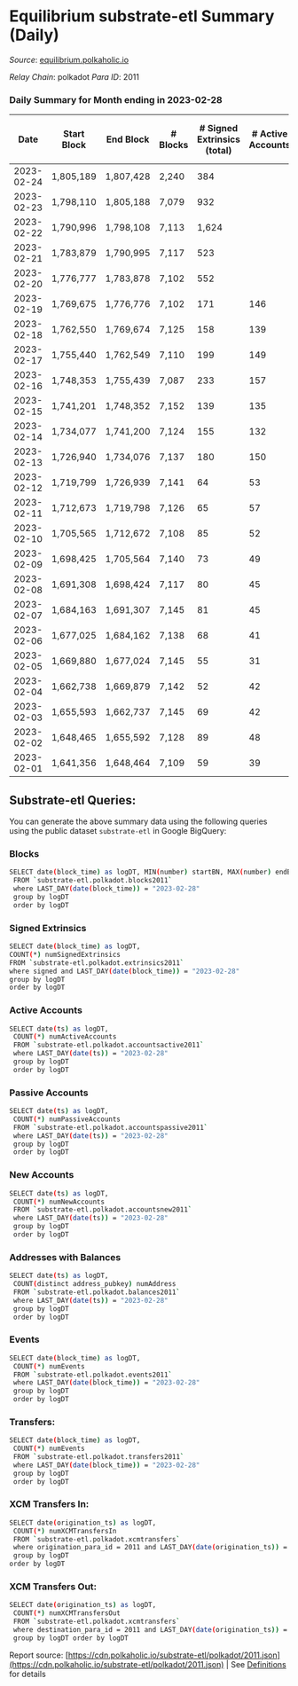 # Equilibrium substrate-etl Summary (Daily)

_Source_: [equilibrium.polkaholic.io](https://equilibrium.polkaholic.io)

*Relay Chain*: polkadot
*Para ID*: 2011



### Daily Summary for Month ending in 2023-02-28


| Date | Start Block | End Block | # Blocks | # Signed Extrinsics (total) | # Active Accounts | # Passive | # New | # Addresses with Balances | # Events | # Transfers | # XCM Transfers In | # XCM Transfers Out | Issues | 
| ---- | ----------- | --------- | -------- | --------------------------- | ----------------- | --------- | ----- | ------------------------- | -------- | ----------- | ------------------ | ------------------- | ------ |
| 2023-02-24 | 1,805,189 | 1,807,428 | 2,240 | 384 |  |  |  |  | 99,629 |   |   |   |  |
| 2023-02-23 | 1,798,110 | 1,805,188 | 7,079 | 932 |  |  |  | 9,392 | 314,225 |   | 93 ($2,126.37) |   |  |
| 2023-02-22 | 1,790,996 | 1,798,108 | 7,113 | 1,624 |  |  |  | 9,375 | 316,625 |   | 27 ($2,044.84) |   |  |
| 2023-02-21 | 1,783,879 | 1,790,995 | 7,117 | 523 |  |  |  | 9,355 | 313,841 |   | 40 ($16,732.98) |   |  |
| 2023-02-20 | 1,776,777 | 1,783,878 | 7,102 | 552 |  |  |  | 9,334 | 313,845 |   | 54 ($26,171.93) |   |  |
| 2023-02-19 | 1,769,675 | 1,776,776 | 7,102 | 171 | 146 |  | 5 | 9,310 | 310,440 |   | 5 ($4,046.73) |   |  |
| 2023-02-18 | 1,762,550 | 1,769,674 | 7,125 | 158 | 139 |  | 10 | 9,310 | 302,289 |   | 14 ($604.41) |   |  |
| 2023-02-17 | 1,755,440 | 1,762,549 | 7,110 | 199 | 149 |  | 27 | 9,300 | 301,402 |   |   |   |  |
| 2023-02-16 | 1,748,353 | 1,755,439 | 7,087 | 233 | 157 |  | 12 | 9,273 | 304,378 |   | 22 ($1,061.92) |   |  |
| 2023-02-15 | 1,741,201 | 1,748,352 | 7,152 | 139 | 135 |  | 6 | 9,261 | 309,387 |   | 14 ($811.05) |   |  |
| 2023-02-14 | 1,734,077 | 1,741,200 | 7,124 | 155 | 132 |  | 1 | 9,255 | 308,187 |   | 8 ($176.76) |   |  |
| 2023-02-13 | 1,726,940 | 1,734,076 | 7,137 | 180 | 150 |  | 94 | 9,254 | 308,496 |   | 101 ($9,859.61) |   |  |
| 2023-02-12 | 1,719,799 | 1,726,939 | 7,141 | 64 | 53 |  | 3 | 9,160 | 297,745 |   | 7 ($102.29) |   |  |
| 2023-02-11 | 1,712,673 | 1,719,798 | 7,126 | 65 | 57 |  |  | 9,157 | 296,885 |   |   |   |  |
| 2023-02-10 | 1,705,565 | 1,712,672 | 7,108 | 85 | 52 |  | 17 | 9,157 | 296,245 |   | 23 ($3,967.73) |   |  |
| 2023-02-09 | 1,698,425 | 1,705,564 | 7,140 | 73 | 49 |  | 5 | 9,140 | 303,699 |   | 12 ($1,178.94) |   |  |
| 2023-02-08 | 1,691,308 | 1,698,424 | 7,117 | 80 | 45 |  | 2 | 9,135 | 297,299 |   | 10 ($10,030.37) |   |  |
| 2023-02-07 | 1,684,163 | 1,691,307 | 7,145 | 81 | 45 |  | 1 | 9,133 | 296,597 |   | 9 ($130.82) |   |  |
| 2023-02-06 | 1,677,025 | 1,684,162 | 7,138 | 68 | 41 |  | 2 | 9,132 | 297,258 |   | 10 ($84.04) |   |  |
| 2023-02-05 | 1,669,880 | 1,677,024 | 7,145 | 55 | 31 |  | 2 | 9,130 | 296,249 |   | 7 ($2,364.46) |   |  |
| 2023-02-04 | 1,662,738 | 1,669,879 | 7,142 | 52 | 42 |  | 3 | 9,128 | 295,443 |   | 4 ($1,246.73) |   |  |
| 2023-02-03 | 1,655,593 | 1,662,737 | 7,145 | 69 | 42 |  | 130 | 9,125 | 296,414 |   | 11 ($18.13) |   |  |
| 2023-02-02 | 1,648,465 | 1,655,592 | 7,128 | 89 | 48 |  | 5 | 8,995 | 301,181 |   | 6 ($25.83) |   |  |
| 2023-02-01 | 1,641,356 | 1,648,464 | 7,109 | 59 | 39 |  | 3 | 8,990 | 305,353 |   | 7 ($108.89) |   |  |

## Substrate-etl Queries:
You can generate the above summary data using the following queries using the public dataset `substrate-etl` in Google BigQuery:

### Blocks
```bash
SELECT date(block_time) as logDT, MIN(number) startBN, MAX(number) endBN, COUNT(*) numBlocks 
 FROM `substrate-etl.polkadot.blocks2011`  
 where LAST_DAY(date(block_time)) = "2023-02-28" 
 group by logDT 
 order by logDT
```

### Signed Extrinsics
```bash
SELECT date(block_time) as logDT, 
COUNT(*) numSignedExtrinsics 
FROM `substrate-etl.polkadot.extrinsics2011`  
where signed and LAST_DAY(date(block_time)) = "2023-02-28" 
group by logDT 
order by logDT
```

### Active Accounts
```bash
SELECT date(ts) as logDT, 
 COUNT(*) numActiveAccounts 
 FROM `substrate-etl.polkadot.accountsactive2011` 
 where LAST_DAY(date(ts)) = "2023-02-28" 
 group by logDT 
 order by logDT
```

### Passive Accounts
```bash
SELECT date(ts) as logDT, 
 COUNT(*) numPassiveAccounts 
 FROM `substrate-etl.polkadot.accountspassive2011` 
 where LAST_DAY(date(ts)) = "2023-02-28" 
 group by logDT 
 order by logDT
```

### New Accounts
```bash
SELECT date(ts) as logDT, 
 COUNT(*) numNewAccounts 
 FROM `substrate-etl.polkadot.accountsnew2011` 
 where LAST_DAY(date(ts)) = "2023-02-28" 
 group by logDT
 order by logDT
```

### Addresses with Balances
```bash
SELECT date(ts) as logDT,
 COUNT(distinct address_pubkey) numAddress 
 FROM `substrate-etl.polkadot.balances2011` 
 where LAST_DAY(date(ts)) = "2023-02-28" 
 group by logDT 
 order by logDT
```

### Events
```bash
SELECT date(block_time) as logDT, 
 COUNT(*) numEvents 
 FROM `substrate-etl.polkadot.events2011` 
 where LAST_DAY(date(block_time)) = "2023-02-28" 
 group by logDT 
 order by logDT
```

### Transfers:
```bash
SELECT date(block_time) as logDT, 
 COUNT(*) numEvents 
 FROM `substrate-etl.polkadot.transfers2011` 
 where LAST_DAY(date(block_time)) = "2023-02-28" 
 group by logDT 
 order by logDT
```

### XCM Transfers In:
```bash
SELECT date(origination_ts) as logDT, 
 COUNT(*) numXCMTransfersIn 
 FROM `substrate-etl.polkadot.xcmtransfers` 
 where origination_para_id = 2011 and LAST_DAY(date(origination_ts)) = "2023-02-28" 
 group by logDT 
order by logDT
```

### XCM Transfers Out:
```bash
SELECT date(origination_ts) as logDT, 
 COUNT(*) numXCMTransfersOut 
 FROM `substrate-etl.polkadot.xcmtransfers` 
 where destination_para_id = 2011 and LAST_DAY(date(origination_ts)) = "2023-02-28" 
 group by logDT order by logDT
```


Report source: [https://cdn.polkaholic.io/substrate-etl/polkadot/2011.json](https://cdn.polkaholic.io/substrate-etl/polkadot/2011.json) | See [Definitions](/DEFINITIONS.md) for details
